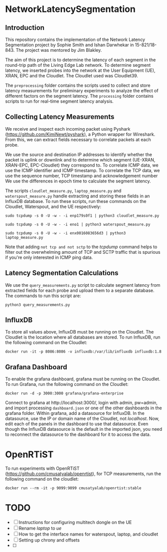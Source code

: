 # NetworkLatencySegmentation

## Introduction
This repository contains the implementation of the Network Latency Segmentation project by Sophie Smith and Ishan Darwhekar in 15-821/18-843. The project was mentored by Jim Blakley. 

The aim of this project is to determine the latency of each segment in the round-trip path of the Living Edge Lab network. To determine segment latency, we inserted probes into the network at the User Equipment (UE), XRAN, EPC and the Cloudlet. The Cloudlet used was Cloudlet39. 

The `preprocessing` folder contains the scripts used to collect and store latency measurements for preliminary experiments to analyze the effect of different factors on the segment latency. The `processing` folder contains scripts to run for real-time segment latency analysis.

## Collecting Latency Measurements
We receive and inspect each incoming packet using Pyshark (https://github.com/KimiNewt/pyshark), a Python wrapper for Wireshark. From this, we can extract fields necessary to correlate packets at each probe. 

We use the source and destination IP addresses to identify whether the packet is uplink or downlink and to determine which segment (UE-XRAN, XRAN-EPC, EPC-Cloudlet) they correspond to. To correlate ICMP data, we use the ICMP identifier and ICMP timestamp. To correlate the TCP data, we use the sequence number, TCP timestamp and acknowledgement number We use the differences in epoch time to calculate the segment latency. 

The scripts `cloudlet_measure.py`, `laptop_measure.py` and `waterspout_measure.py` handle extracting and storing these fields in an InfluxDB database. To run these scripts, run these commands on the Cloudlet, Waterspout, and the UE respectively:

```
sudo tcpdump -s 0 -U -w - -i enp179s0f1 | python3 cloudlet_measure.py

sudo tcpdump -s 0 -U -w - -i eno1 | python3 waterspout_measure.py

sudo tcpdump -s 0 -U -w - -i enx0016083656d3 | python3 laptop_measure.py
```

Note that adding ```not tcp and not sctp``` to the *tcpdump* command helps to filter out the overwhelming amount of  TCP and SCTP traffic that is spurious if you're only interested in ICMP ping data.

## Latency Segmentation Calculations
We use the `query_measurements.py` script to calculate segment latency from extracted fields for each probe and upload them to a separate database. The commands to run this script are: 

```
python3 query_measurements.py 
```

## InfluxDB
To store all values above, InfluxDB must be running on the Cloudlet. The Cloudlet is the location where all databases are stored. To run InfluxDB, run the following command on the Cloudlet:

```
docker run -it -p 8086:8086 -v influxdb:/var/lib/influxdb influxdb:1.8
```

## Grafana Dashboard
To enable the grafana dashboard, grafana must be running on the Cloudlet. To run Grafana, run the following command on the Cloudlet:

```
docker run -d -p 3000:3000 grafana/grafana-enterprise
```
Connect to grafana at http://localhost:3000/, login with admin, pw=admin, and import processing `dashboard.json` or one of the other dashboards in the grafana folder. Within grafana, add a datasource for InfluxDB. In the datasource, use the IP or domain name of the Cloudlet, not *localhost*. Now, edit each of the panels in the dashboard to use that datasource. Even though the InfluxDB datasource is the default in the imported json, you need to reconnect the datasource to the dashboard for it to access the data.

# OpenRTiST
To run experiments with OpenRTiST (https://github.com/cmusatyalab/openrtist), for TCP measurements, run the following command on the cloudlet:

```
docker run --rm -it -p 9099:9099 cmusatyalab/openrtist:stable
```
# TODO

- [ ] Instructions for configuring multitech dongle on the UE
- [ ] Rename *laptop* to *ue*
- [ ] How to get the interface names for waterspout, laptop, and cloudlet
- [ ] Setting up chrony and offsets
- [ ] 
